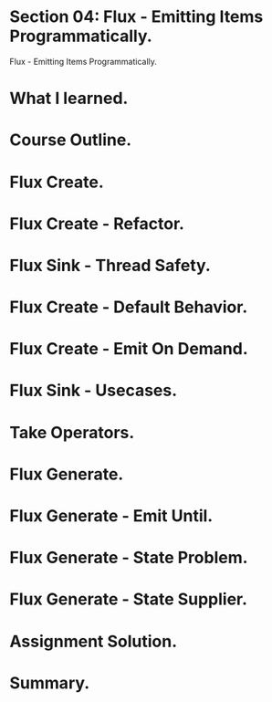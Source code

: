 # Section 04: Flux - Emitting Items Programmatically.

Flux - Emitting Items Programmatically.

# What I learned.

# Course Outline.

# Flux Create.

# Flux Create - Refactor.

# Flux Sink - Thread Safety.

# Flux Create - Default Behavior.

# Flux Create - Emit On Demand.

# Flux Sink - Usecases.

# Take Operators.

# Flux Generate.

# Flux Generate - Emit Until.

# Flux Generate - State Problem.

# Flux Generate - State Supplier.

# Assignment Solution.

# Summary.

